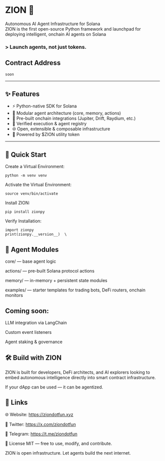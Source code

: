 # ZION 🧠

Autonomous AI Agent Infrastructure for Solana  
ZION is the first open-source Python framework and launchpad for deploying intelligent, onchain AI agents on Solana

### > Launch agents, not just tokens.

## Contract Address
```
soon
```

---

## ✨ Features

- ⚡️ Python-native SDK for Solana
- 🧠 Modular agent architecture (core, memory, actions)
- 🔁 Pre-built onchain integrations (Jupiter, Drift, Raydium, etc.)
- 🔐 Verified execution & agent registry
- 🌐 Open, extensible & composable infrastructure
- 💠 Powered by $ZION utility token

---

## 🚀 Quick Start
Create a Virtual Environment:
```
python -m venv venv
```
Activate the Virtual Environment:
```
source venv/bin/activate
```
Install ZION:
```
pip install zionpy

```

Verify Installation:
```
import zionpy
print(zionpy.__version__)  \
```


## 🧩 Agent Modules
core/ — base agent logic

actions/ — pre-built Solana protocol actions

memory/ — in-memory + persistent state modules

examples/ — starter templates for trading bots, DeFi routers, onchain monitors

## Coming soon:

LLM integration via LangChain

Custom event listeners

Agent staking & governance

## 🛠️ Build with ZION
ZION is built for developers, DeFi architects, and AI explorers looking to embed autonomous intelligence directly into smart contract infrastructure.

If your dApp can be used — it can be agentized.

## 🔗 Links
🌐 Website: https://ziondotfun.xyz

📣 Twitter: https://x.com/ziondotfun

💬 Telegram: https://t.me/ziondotfun

🧠 License
MIT — free to use, modify, and contribute.

ZION is open infrastructure.
Let agents build the next internet.
